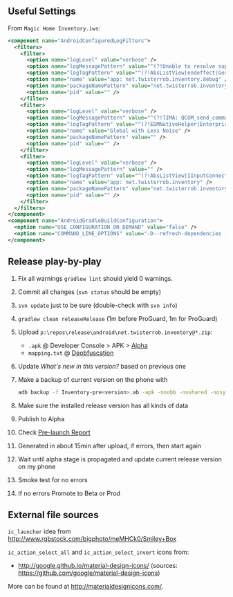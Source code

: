 Useful Settings
---------------

From `Magic Home Inventory.iws`:
```xml
<component name="AndroidConfiguredLogFilters">
  <filters>
    <filter>
      <option name="logLevel" value="verbose" />
      <option name="logMessagePattern" value="^(?!Unable to resolve superclass of|Link of class|DexOpt: unable to opt direct call|Could not find class|Could not find method|VFY: |.*\.onUserInteraction\(\)|DecodeImagePath\(decodeResourceStream\d+\)|performCreate Call )" />
      <option name="logTagPattern" value="^(?!AbsListView|endeffect|GestureDetector|CustomFrequencyManager|ApplicationPackageManager|PersonaManager|ProgressBar|ViewRootImpl|MotionRecognitionManager|Timeline|ArrayMap)" />
      <option name="name" value="app: net.twisterrob.inventory.debug" />
      <option name="packageNamePattern" value="net.twisterrob.inventory.debug" />
      <option name="pid" value="" />
    </filter>
    <filter>
      <option name="logLevel" value="verbose" />
      <option name="logMessagePattern" value="^(?!TIMA: QCOM_send_command|.*TIMA_PKM_measure_kernel|rsp_len = |getCSCPackageItemText\(\)|DCD OFF)" />
      <option name="logTagPattern" value="^(?!EDMNativeHelper|EnterpriseDeviceManager|ServiceKeeper|SSRMv2:(Monitor|AmoledAdjustTimer)|STATUSBAR-(IconMerger|PhoneStatusBar|NetworkController)|PersonaManager|KeyguardUpdateMonitor|BatteryService|BatteryMeterView|AwesomePlayer|AudioPlayer|AudioCache|OMX.*|AudioPolicyManagerBase|MediaPlayerService|StagefrightPlayer|OggExtractor|SecMediaClock|MP-Decision|ThermalEngine|MSim-SignalClusterView|StatusBar.MSimNetworkController|ConnectivityService|WifiStateMachine|Prime31|installd|SecCameraCoreManager|mm-camera-sensor)" />
      <option name="name" value="Global with Less Noise" />
      <option name="packageNamePattern" value="" />
      <option name="pid" value="" />
    </filter>
    <filter>
      <option name="logLevel" value="verbose" />
      <option name="logMessagePattern" value="" />
      <option name="logTagPattern" value="^(?!AbsListView|IInputConnectionWrapper|ApplicationPackageManager)" />
      <option name="name" value="app: net.twisterrob.inventory" />
      <option name="packageNamePattern" value="net.twisterrob.inventory" />
      <option name="pid" value="" />
    </filter>
  </filters>
</component>
<component name="AndroidGradleBuildConfiguration">
  <option name="USE_CONFIGURATION_ON_DEMAND" value="false" />
  <option name="COMMAND_LINE_OPTIONS" value="-D--refresh-dependencies -D--offline --stacktrace -D--info" />
</component>
```

Release play-by-play
--------------------

1. Fix all warnings `gradlew lint` should yield 0 warnings.
1. Commit all changes (`svn status` should be empty)
1. `svn update` just to be sure (double-check with `svn info`)
1. `gradlew clean releaseRelease` (1m before ProGuard, 1m for ProGuard)
1. Upload `p:\repos\release\android\net.twisterrob.inventory@*.zip`:

    * `.apk` @ Developer Console > APK > [Alpha](https://play.google.com/apps/publish/?dev_acc=01909946919088079965#ApkPlace:p=net.twisterrob.inventory)
    * `mapping.txt` @ [Deobfuscation](https://play.google.com/apps/publish/?dev_acc=01909946919088079965#DeobfuscationMappingFilesPlace:p=net.twisterrob.inventory)

1. Update *What's new in this version?* based on previous one
1. Make a backup of current version on the phone with
	```bash
	adb backup -f Inventory-pre<version>.ab -apk -noobb -noshared -nosystem net.twisterrob.inventory
	```
1. Make sure the installed release version has all kinds of data
1. Publish to Alpha
1. Check [Pre-launch Report](https://play.google.com/apps/publish/?dev_acc=01909946919088079965#PreLaunchReportPlace:p=net.twisterrob.inventory)
1. Generated in about 15min after upload, if errors, then start again
1. Wait until alpha stage is propagated and update current release version on my phone
1. Smoke test for no errors
1. If no errors Promote to Beta or Prod

External file sources
---------------------

`ic_launcher` idea from http://www.rgbstock.com/bigphoto/meMHCk0/Smiley+Box

`ic_action_select_all` and `ic_action_select_invert` icons from:
 * http://google.github.io/material-design-icons/ (sources: https://github.com/google/material-design-icons)

More can be found at http://materialdesignicons.com/.
